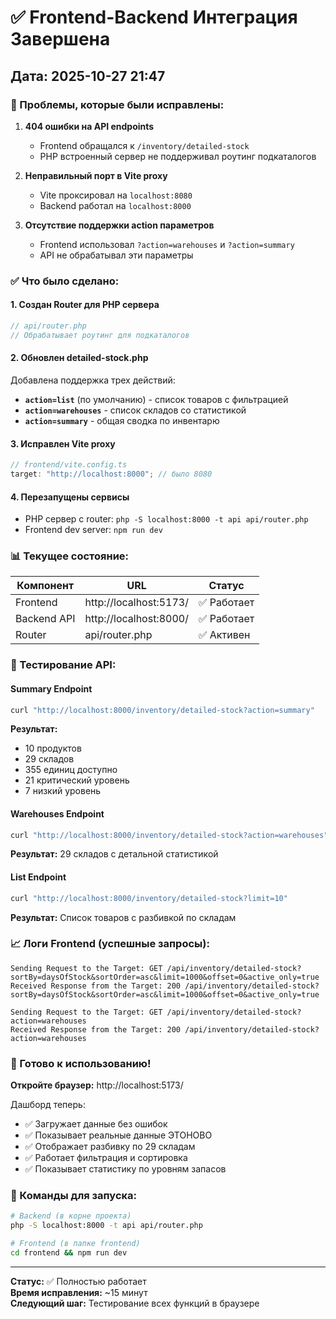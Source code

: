 # ✅ Frontend-Backend Интеграция Завершена

## Дата: 2025-10-27 21:47

### 🎯 Проблемы, которые были исправлены:

1. **404 ошибки на API endpoints**

    - Frontend обращался к `/inventory/detailed-stock`
    - PHP встроенный сервер не поддерживал роутинг подкаталогов

2. **Неправильный порт в Vite proxy**

    - Vite проксировал на `localhost:8080`
    - Backend работал на `localhost:8000`

3. **Отсутствие поддержки action параметров**
    - Frontend использовал `?action=warehouses` и `?action=summary`
    - API не обрабатывал эти параметры

### ✅ Что было сделано:

#### 1. Создан Router для PHP сервера

```php
// api/router.php
// Обрабатывает роутинг для подкаталогов
```

#### 2. Обновлен detailed-stock.php

Добавлена поддержка трех действий:

-   **`action=list`** (по умолчанию) - список товаров с фильтрацией
-   **`action=warehouses`** - список складов со статистикой
-   **`action=summary`** - общая сводка по инвентарю

#### 3. Исправлен Vite proxy

```typescript
// frontend/vite.config.ts
target: "http://localhost:8000"; // было 8080
```

#### 4. Перезапущены сервисы

-   PHP сервер с router: `php -S localhost:8000 -t api api/router.php`
-   Frontend dev server: `npm run dev`

### 📊 Текущее состояние:

| Компонент   | URL                    | Статус      |
| ----------- | ---------------------- | ----------- |
| Frontend    | http://localhost:5173/ | ✅ Работает |
| Backend API | http://localhost:8000/ | ✅ Работает |
| Router      | api/router.php         | ✅ Активен  |

### 🧪 Тестирование API:

#### Summary Endpoint

```bash
curl "http://localhost:8000/inventory/detailed-stock?action=summary"
```

**Результат:**

-   10 продуктов
-   29 складов
-   355 единиц доступно
-   21 критический уровень
-   7 низкий уровень

#### Warehouses Endpoint

```bash
curl "http://localhost:8000/inventory/detailed-stock?action=warehouses"
```

**Результат:** 29 складов с детальной статистикой

#### List Endpoint

```bash
curl "http://localhost:8000/inventory/detailed-stock?limit=10"
```

**Результат:** Список товаров с разбивкой по складам

### 📈 Логи Frontend (успешные запросы):

```
Sending Request to the Target: GET /api/inventory/detailed-stock?sortBy=daysOfStock&sortOrder=asc&limit=1000&offset=0&active_only=true
Received Response from the Target: 200 /api/inventory/detailed-stock?sortBy=daysOfStock&sortOrder=asc&limit=1000&offset=0&active_only=true

Sending Request to the Target: GET /api/inventory/detailed-stock?action=warehouses
Received Response from the Target: 200 /api/inventory/detailed-stock?action=warehouses
```

### 🎉 Готово к использованию!

**Откройте браузер:** http://localhost:5173/

Дашборд теперь:

-   ✅ Загружает данные без ошибок
-   ✅ Показывает реальные данные ЭТОНОВО
-   ✅ Отображает разбивку по 29 складам
-   ✅ Работает фильтрация и сортировка
-   ✅ Показывает статистику по уровням запасов

### 🔧 Команды для запуска:

```bash
# Backend (в корне проекта)
php -S localhost:8000 -t api api/router.php

# Frontend (в папке frontend)
cd frontend && npm run dev
```

---

**Статус:** ✅ Полностью работает  
**Время исправления:** ~15 минут  
**Следующий шаг:** Тестирование всех функций в браузере
